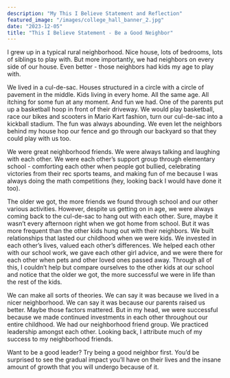```yaml
---
description: "My This I Believe Statement and Reflection"
featured_image: "/images/college_hall_banner_2.jpg"
date: "2023-12-05"
title: "This I Believe Statement - Be a Good Neighbor"
---
```

I grew up in a typical rural neighborhood. Nice house, lots of bedrooms, lots of siblings to play with. But more importantly, we had neighbors on every side of our house. Even better - those neighbors had kids my age to play with. 

We lived in a cul-de-sac. Houses structured in a circle with a circle of pavement in the middle. Kids living in every home. All the same age. All itching for some fun at any moment. And fun we had. One of the parents put up a basketball hoop in front of their driveway. We would play basketball, race our bikes and scooters in Mario Kart fashion, turn our cul-de-sac into a kickball stadium. The fun was always abounding. We even let the neighbors behind my house hop our fence and go through our backyard so that they could play with us too. 

We were great neighborhood friends. We were always talking and laughing with each other. We were each other’s support group through elementary school - comforting each other when people got bullied, celebrating victories from their rec sports teams, and making fun of me because I was always doing the math competitions (hey, looking back I would have done it too).

The older we got, the more friends we found through school and our other various activities. However, despite us getting on in age, we were always coming back to the cul-de-sac to hang out with each other. Sure, maybe it wasn’t every afternoon right when we got home from school. But it was more frequent than the other kids hung out with their neighbors. We built relationships that lasted our childhood when we were kids. We invested in each other’s lives, valued each other’s differences. We helped each other with our school work, we gave each other girl advice, and we were there for each other when pets and other loved ones passed away. Through all of this, I couldn’t help but compare ourselves to the other kids at our school and notice that the older we got, the more successful we were in life than the rest of the kids.

We can make all sorts of theories. We can say it was because we lived in a nicer neighborhood. We can say it was because our parents raised us better. Maybe those factors mattered. But in my head, we were successful because we made continued investments in each other throughout our entire childhood. We had our neighborhood friend group. We practiced leadership amongst each other. Looking back, I attribute much of my success to my neighborhood friends. 

Want to be a good leader? Try being a good neighbor first. You’d be surprised to see the gradual impact you’ll have on their lives and the insane amount of growth that you will undergo because of it.